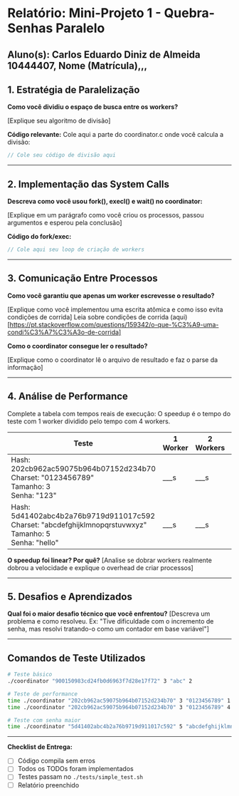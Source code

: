 # Relatório: Mini-Projeto 1 - Quebra-Senhas Paralelo

**Aluno(s):** Carlos Eduardo Diniz de Almeida 10444407, Nome (Matrícula),,,  
---

## 1. Estratégia de Paralelização


**Como você dividiu o espaço de busca entre os workers?**

[Explique seu algoritmo de divisão]

**Código relevante:** Cole aqui a parte do coordinator.c onde você calcula a divisão:
```c
// Cole seu código de divisão aqui
```

---

## 2. Implementação das System Calls

**Descreva como você usou fork(), execl() e wait() no coordinator:**

[Explique em um parágrafo como você criou os processos, passou argumentos e esperou pela conclusão]

**Código do fork/exec:**
```c
// Cole aqui seu loop de criação de workers
```

---

## 3. Comunicação Entre Processos

**Como você garantiu que apenas um worker escrevesse o resultado?**

[Explique como você implementou uma escrita atômica e como isso evita condições de corrida]
Leia sobre condições de corrida (aqui)[https://pt.stackoverflow.com/questions/159342/o-que-%C3%A9-uma-condi%C3%A7%C3%A3o-de-corrida]

**Como o coordinator consegue ler o resultado?**

[Explique como o coordinator lê o arquivo de resultado e faz o parse da informação]

---

## 4. Análise de Performance
Complete a tabela com tempos reais de execução:
O speedup é o tempo do teste com 1 worker dividido pelo tempo com 4 workers.

| Teste | 1 Worker | 2 Workers | 4 Workers | Speedup (4w) |
|-------|----------|-----------|-----------|--------------|
| Hash: 202cb962ac59075b964b07152d234b70<br>Charset: "0123456789"<br>Tamanho: 3<br>Senha: "123" | ___s | ___s | ___s | ___ |
| Hash: 5d41402abc4b2a76b9719d911017c592<br>Charset: "abcdefghijklmnopqrstuvwxyz"<br>Tamanho: 5<br>Senha: "hello" | ___s | ___s | ___s | ___ |

**O speedup foi linear? Por quê?**
[Analise se dobrar workers realmente dobrou a velocidade e explique o overhead de criar processos]

---

## 5. Desafios e Aprendizados
**Qual foi o maior desafio técnico que você enfrentou?**
[Descreva um problema e como resolveu. Ex: "Tive dificuldade com o incremento de senha, mas resolvi tratando-o como um contador em base variável"]

---

## Comandos de Teste Utilizados

```bash
# Teste básico
./coordinator "900150983cd24fb0d6963f7d28e17f72" 3 "abc" 2

# Teste de performance
time ./coordinator "202cb962ac59075b964b07152d234b70" 3 "0123456789" 1
time ./coordinator "202cb962ac59075b964b07152d234b70" 3 "0123456789" 4

# Teste com senha maior
time ./coordinator "5d41402abc4b2a76b9719d911017c592" 5 "abcdefghijklmnopqrstuvwxyz" 4
```
---

**Checklist de Entrega:**
- [ ] Código compila sem erros
- [ ] Todos os TODOs foram implementados
- [ ] Testes passam no `./tests/simple_test.sh`
- [ ] Relatório preenchido